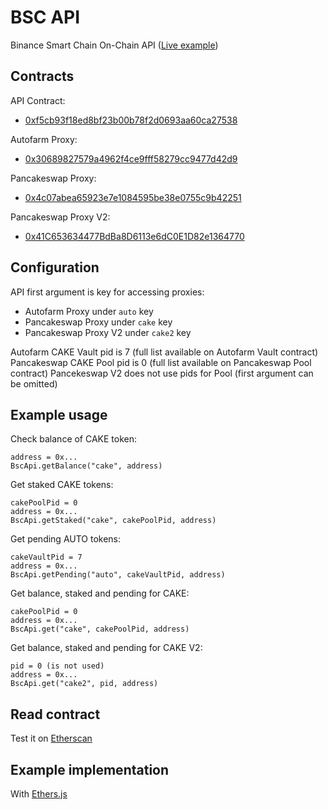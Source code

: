 # BSC API

Binance Smart Chain On-Chain API ([Live example](https://mc01.github.io/bsc-api/))

## Contracts

API Contract:
- [0xf5cb93f18ed8bf23b00b78f2d0693aa60ca27538](https://bscscan.com/address/0xf5cb93f18ed8bf23b00b78f2d0693aa60ca27538)

Autofarm Proxy:
- [0x30689827579a4962f4ce9fff58279cc9477d42d9](https://bscscan.com/address/0x30689827579a4962f4ce9fff58279cc9477d42d9)

Pancakeswap Proxy:
- [0x4c07abea65923e7e1084595be38e0755c9b42251](https://bscscan.com/address/0x4c07abea65923e7e1084595be38e0755c9b42251)

Pancakeswap Proxy V2:
- [0x41C653634477BdBa8D6113e6dC0E1D82e1364770](https://bscscan.com/address/0x41C653634477BdBa8D6113e6dC0E1D82e1364770)

## Configuration

API first argument is key for accessing proxies:
- Autofarm Proxy under `auto` key
- Pancakeswap Proxy under `cake` key
- Pancakeswap Proxy V2 under `cake2` key

Autofarm CAKE Vault pid is 7 (full list available on Autofarm Vault contract)
Pancakeswap CAKE Pool pid is 0 (full list available on Pancakeswap Pool contract)
Pancekeswap V2 does not use pids for Pool (first argument can be omitted)

## Example usage

Check balance of CAKE token:
```
address = 0x...
BscApi.getBalance("cake", address)
```

Get staked CAKE tokens:
```
cakePoolPid = 0
address = 0x...
BscApi.getStaked("cake", cakePoolPid, address)
```

Get pending AUTO tokens:
```
cakeVaultPid = 7
address = 0x...
BscApi.getPending("auto", cakeVaultPid, address)
```

Get balance, staked and pending for CAKE:
```
cakePoolPid = 0
address = 0x...
BscApi.get("cake", cakePoolPid, address)
```

Get balance, staked and pending for CAKE V2:
```
pid = 0 (is not used)
address = 0x...
BscApi.get("cake2", pid, address)
```

## Read contract

Test it on [Etherscan](https://bscscan.com/address/0xf5cb93f18ed8bf23b00b78f2d0693aa60ca27538#readContract)

## Example implementation

With [Ethers.js](https://github.com/Mc01/bsc-api/tree/master/example#bsc-api)
